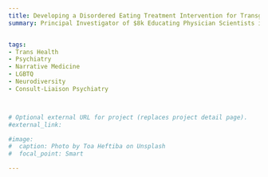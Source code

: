 ```yaml
---
title: Developing a Disordered Eating Treatment Intervention for Transgender, Non-Binary, and Gender Expansive Adults Using Implementation Science Methods 
summary: Principal Investigator of $8k Educating Physician Scientists in Psychiatry (EPSP) Pilot Grant from Penn Psychiatry to fund study


tags:
- Trans Health
- Psychiatry
- Narrative Medicine
- LGBTQ
- Neurodiversity
- Consult-Liaison Psychiatry



# Optional external URL for project (replaces project detail page).
#external_link: 

#image:
#  caption: Photo by Toa Heftiba on Unsplash
#  focal_point: Smart

---
```

